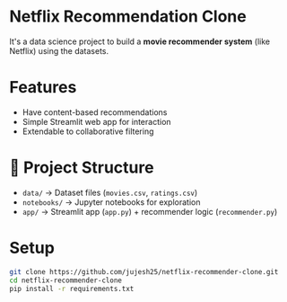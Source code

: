 # Netflix Recommendation Clone

It's a data science project to build a **movie recommender system** (like Netflix) using the datasets.

# Features
- Have content-based recommendations 
- Simple Streamlit web app for interaction
- Extendable to collaborative filtering

# 📂 Project Structure
- `data/` → Dataset files (`movies.csv`, `ratings.csv`)
- `notebooks/` → Jupyter notebooks for exploration
- `app/` → Streamlit app (`app.py`) + recommender logic (`recommender.py`)

#  Setup
```bash
git clone https://github.com/jujesh25/netflix-recommender-clone.git
cd netflix-recommender-clone
pip install -r requirements.txt

